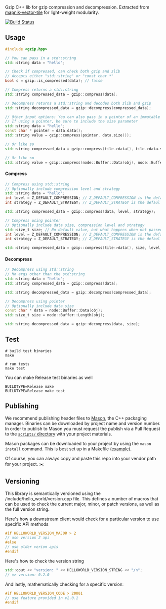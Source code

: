 Gzip C++ lib for gzip compression and decompression. Extracted from [mapnik-vector-tile](https://github.com/mapbox/mapnik-vector-tile) for light-weight modularity.

[![Build Status](https://travis-ci.com/mapbox/gzip-hpp.svg?token=XUVmCBVxtg4Px9i4scss&branch=master)](https://travis-ci.com/mapbox/gzip-hpp)

## Usage
```cpp
#include <gzip.hpp>

// You can pass in a std::string
std::string data = "hello";

// Check if compressed, can check both gzip and zlib
// Accepts either "std::string" or "const char *"
bool c = gzip::is_compressed(data); // false

// Compress returns a std::string
std::string compressed_data = gzip::compress(data);

// Decompress returns a std::string and decodes both zlib and gzip
std::string decompressed_data = gzip::decompress(compressed_data);

// Other input options: You can also pass in a pointer of an immutable character sequence (aka a string in C)
// If using a pointer, be sure to include the size parameter
std::string data = "hello";
const char * pointer = data.data();
std::string value = gzip::compress(pointer, data.size());

// Or like so
std::string compressed_data = gzip::compress(tile->data(), tile->data.size());

// Or like so
std::string value = gzip::compress(node::Buffer::Data(obj), node::Buffer::Length(obj));

```
#### Compress
```cpp
// Compress using std::string
// Optionally include compression level and strategy
std::string data = "hello";
int level = Z_DEFAULT_COMPRESSION; // Z_DEFAULT_COMPRESSION is the default if no arg is passed
int strategy = Z_DEFAULT_STRATEGY; // Z_DEFAULT_STRATEGY is the defaul if no arg is passed

std::string compressed_data = gzip::compress(data, level, strategy);

// Compress using pointer
// Optionally include data size, compression level and strategy
std::size_t size; // No default value, but what happens when not passed??
int level = Z_DEFAULT_COMPRESSION; // Z_DEFAULT_COMPRESSION is the default if no arg is passed
int strategy = Z_DEFAULT_STRATEGY; // Z_DEFAULT_STRATEGY is the defaul if no arg is passed

std::string compressed_data = gzip::compress(tile->data(), size, level, strategy);
```
#### Decompress
```cpp
// Decompress using std::string
// No args other than the std:string
std::string data = "hello";
std::string compressed_data = gzip::compress(data);

std::string decompressed_data = gzip::decompress(compressed_data);

// Decompress using pointer
// Optionally include data size
const char * data = node::Buffer::Data(obj);
std::size_t size = node::Buffer::Length(obj);

std::string decompressed_data = gzip::decompress(data, size);

```

## Test

```shell
# build test binaries
make

# run tests
make test
```

You can make Release test binaries as well
```shell
BUILDTYPE=Release make
BUILDTYPE=Release make test
```

## Publishing

We recommend publishing header files to [Mason](https://github.com/mapbox/mason), the C++ packaging manager. Binaries can be downloaded by project name and version number. In order to publish to Mason you must request the publish via a Pull Request to the [`scripts/` directory](https://github.com/mapbox/mason/tree/master/scripts) with your project materials.

Mason packages can be downloaded to your project by using the `mason install` command. This is best set up in a Makefile ([example](https://github.com/mapbox/geometry.hpp/blob/23b7fe66b11a4b7830c797817efe19660806d851/Makefile#L10)).

Of course, you can always copy and paste this repo into your vendor path for your project. :scissors:

## Versioning

This library is semantically versioned using the /include/hello_world/version.cpp file. This defines a number of macros that can be used to check the current major, minor, or patch versions, as well as the full version string.

Here's how a downstream client would check for a particular version to use specific API methods
```cpp
#if HELLOWORLD_VERSION_MAJOR > 2
// use version 2 api
#else
// use older verion apis
#endif
```

Here's how to check the version string
```cpp
std::cout << "version: " << HELLOWORLD_VERSION_STRING << "/n";
// => version: 0.2.0
```

And lastly, mathematically checking for a specific version:
```cpp
#if HELLOWORLD_VERSION_CODE > 20001
// use feature provided in v2.0.1
#endif
```
